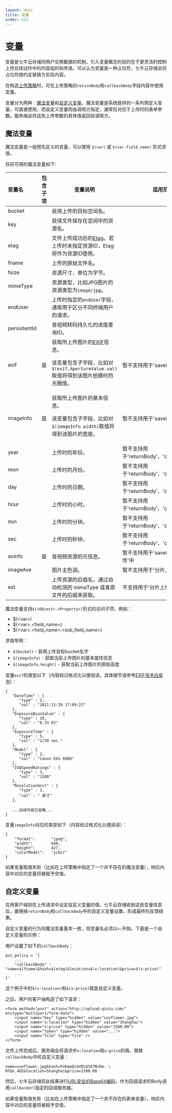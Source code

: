 ```yaml
---
layout: docs
title: 变量
order: 512
---
```

<a id="vars"></a>
# 变量

变量是七牛云存储同用户交换数据的机制，引入变量概念的目的在于更灵活的控制上传后续动作中的内容组织和传递。可以认为变量是一种占位符，七牛云存储会将占位符按约定替换为实际内容。

在构造[上传策略](../../../reference/security/put-policy.html)时，可在上传策略的`returnBody`和`callbackBody`字段内容中使用变量。

变量分为两种：[魔法变量](#magicvar)和[自定义变量](#xvar)。魔法变量是系统提供的一系列预定义变量，可直接使用，而自定义变量则由调用方指定，通常应对应于上传时的表单参数。服务端会将这些上传参数的具体值返回给调用方。

<a id="magicvar"></a>
## 魔法变量

魔法变量是一组预先定义的变量，可以使用 `$(var)` 或 `$(var.field_name)` 形式求值。

目前可用的魔法变量如下:

变量名       | 包含子项 | 变量说明 | 适用范围 
:----------- | :------- |------------------------------------------- |----
bucket       |          | 获得上传的目标空间名。    |
key          |          | 获得文件保存在空间中的资源名。    |
etag         |          | 文件上传成功后的[Etag](http://en.wikipedia.org/wiki/HTTP_ETag)。若上传时未指定资源ID，Etag将作为资源ID使用。    |
<a id="magicvar-fname"></a>fname        |          | 上传的原始文件名。    |
fsize        |          | 资源尺寸，单位为字节。    |
mimeType     |          | 资源类型，比如JPG图片的资源类型为`image/jpg`。    |
endUser      |          | 上传时指定的`endUser`字段，通常用于区分不同终端用户的请求。    |
persistentId |          | 音视频转码持久化的进度查询ID。     |
exif         | 是       | 获取所上传图片的[EXIF](http://en.wikipedia.org/wiki/Exchangeable_image_file_format)信息。<p>该变量包含子字段，比如对`$(exif.ApertureValue.val)`取值将得到该图片拍摄时的光圈值。    | 暂不支持用于'saveKey'中
imageInfo    | 是       | 获取所上传图片的基本信息。<p>该变量包含子字段，比如对`$(imageInfo.width)`取值将得到该图片的宽度。    | 暂不支持用于'saveKey'中
year         |          | 上传时的年份。    | 暂不支持用于'returnBody'、'callbackBody'中
mon          |          | 上传时的月份。    | 暂不支持用于'returnBody'、'callbackBody'中
day          |          | 上传时的日期。    | 暂不支持用于'returnBody'、'callbackBody'中
hour         |          | 上传时的小时。    | 暂不支持用于'returnBody'、'callbackBody'中
min          |          | 上传时的分钟。    | 暂不支持用于'returnBody'、'callbackBody'中
sec          |          | 上传时的秒钟。    | 暂不支持用于'returnBody'、'callbackBody'中
avinfo       | 是       | 音视频资源的元信息。    | 暂不支持用于'saveKey'、'分片上传'中
imageAve     |          | 图片主色调。      | 暂不支持用于'分片上传'中
ext          |          | 上传资源的后缀名，通过自动检测的 mimeType 或者原文件的后缀来获取。 | 不支持用于'分片上传'

魔法变量支持`$(<Object>.<Property>)`形式的访问子项，例如：

- $(\<var\>)
- $(\<var\>.\<field_name\>)
- $(\<var\>.\<field_name\>.\<sub_field_name\>)

求值举例：

- `$(bucket)` 				- 获得上传目标bucket名字
- `$(imageInfo)` 			- 获取当前上传图片的基本属性信息
- `$(imageInfo.height)`	 	- 获取当前上传图片的原始高度

变量`exif`的类型以下（内容经过格式化以便阅读，具体细节请参考[EXIF技术白皮书](http://www.cipa.jp/std/documents/e/DC-008-2012_E.pdf)）：  

```
{
   "DateTime" : {
      "type" : 2,
      "val" : "2011:11:19 17:09:23"
   },
   "ExposureBiasValue" : {
      "type" : 10,
      "val" : "0.33 EV"
   },
   "ExposureTime" : {
      "type" : 5,
      "val" : "1/50 sec."
   },
   "Model" : {
      "type" : 2,
      "val" : "Canon EOS 600D"
   },
   "ISOSpeedRatings" : {
      "type" : 3,
      "val" : "3200"
   },
   "ResolutionUnit" : {
      "type" : 3,
      "val" : " 英寸"
   },

   ...后续内容已省略...
}
```

变量`imageInfo`对应的类型如下（内容经过格式化以便阅读）：  

```
{
    "format":       "jpeg",
    "width":        640,
    "height":       427,
    "colorModel":   "ycbcr"
}
```

如果变量取值失败（比如在上传策略中指定了一个并不存在的魔法变量），响应内容中对应的变量将被赋予空值。

<a id="xvar"></a>
## 自定义变量

应用客户端则在上传请求中设定自定义变量的值。七牛云存储收到这些变量信息后，置换掉`returnBody`和`callbackBody`中的自定义变量设置，形成最终的反馈结果。

自定义变量的行为同魔法变量基本一致，但变量名必须以`x:`开始。下面是一个自定义变量的示例：

用户设置了如下的`callbackBody`：

```
put_policy = '{
    ...
    "callbackBody" : "name=$(fname)&hash=$(etag)&location=$(x:location)&price=$(x:price)"
    ...
}'
```

这个例子中的`$(x:location)`和`$(x:price)`就是自定义变量。

之后，用户的客户端构造了如下请求：

```
<form method="post" action="http://upload.qiniu.com/" 
enctype="multipart/form-data">
    <input name="key" type="hidden" value="sunflower.jpg">
    <input name="x:location" type="hidden" value="Shanghai">
    <input name="x:price" type="hidden" value="1500.00">
    <input name="token" type="hidden" value="...">
    <input name="file" type="file" />
</form>
```

文件上传完成后，服务端会将请求中`x:location`和`x:price`的值，替换`callbackBody`中的自定义变量：

```
name=sunflower.jpg&hash=Fn6qeQi4VDLQ347NiRm- \
RlQx_4O2&location=Shanghai&price=1500.00
```

然后，七牛云存储将此结果进行[URL安全的Base64编码](../../appendix.html#urlsafe-base64)，作为回调请求的Body调用`callbackUrl`指定的回调服务器。

如果变量取值失败（比如在上传策略中指定了一个并不存在的表单变量），响应内容中对应的变量将被赋予空值。
